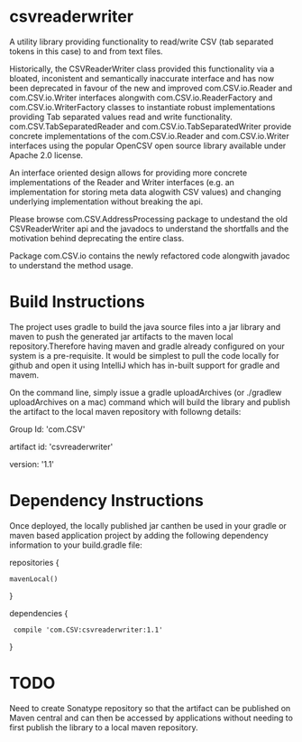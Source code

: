 csvreaderwriter
===============

A utility library providing functionality to read/write CSV (tab separated tokens in this case) to and from text files.

Historically, the CSVReaderWriter class provided this functionality via a bloated, inconistent and semantically inaccurate interface and has now been deprecated in favour of the new and improved com.CSV.io.Reader and com.CSV.io.Writer interfaces 
alongwith com.CSV.io.ReaderFactory and com.CSV.io.WriterFactory classes to instantiate robust implementations providing
Tab separated values read and write functionality.
com.CSV.TabSeparatedReader and com.CSV.io.TabSeparatedWriter provide concrete implementations of the com.CSV.io.Reader and com.CSV.io.Writer interfaces using the popular OpenCSV open source library available under Apache 2.0 license.

An interface oriented design allows for providing more concrete implementations of the Reader and Writer interfaces (e.g. an implementation for storing meta data alogwith CSV values) and changing underlying implementation without breaking the api.

Please browse com.CSV.AddressProcessing package to undestand the old CSVReaderWriter api and the javadocs to understand the shortfalls and the motivation behind deprecating the entire class.

Package com.CSV.io contains the newly refactored code alongwith javadoc to understand the method usage.

Build Instructions
===============
The project uses gradle to build the java source files into a jar library and maven to push the generated jar artifacts to the maven local repository.Therefore having maven and gradle already configured on your system is a pre-requisite. It would be simplest to pull the code locally for github and open it using IntelliJ which has in-built support for gradle and mavem.

On the command line, simply issue a gradle uploadArchives (or ./gradlew uploadArchives on a mac) command which will build the library and publish the artifact to the local maven repository with followng details:

Group Id: 'com.CSV'

artifact id: 'csvreaderwriter'

version: '1.1'

Dependency Instructions
===============

Once deployed, the locally published jar canthen be used in your gradle or maven based application project by adding the following dependency information to your build.gradle file:

repositories {

    mavenLocal()
    
}

dependencies {

     compile 'com.CSV:csvreaderwriter:1.1'
     
}

TODO
===============
Need to create Sonatype repository so that the artifact can be published on Maven central and can then be accessed by applications without needing to first publish the library to a local maven repository.
